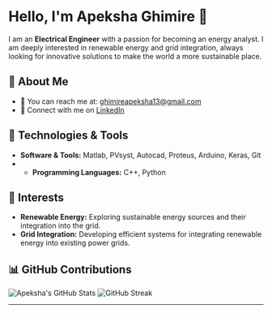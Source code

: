# Hello, I'm Apeksha Ghimire 👋

I am an **Electrical Engineer** with a passion for becoming an energy analyst. I am deeply interested in renewable energy and grid integration, always looking for innovative solutions to make the world a more sustainable place.

## 💬 About Me
- 📧 You can reach me at: [ghimireapeksha13@gmail.com](mailto:ghimireapeksha13@gmail.com)
- 🔗 Connect with me on [LinkedIn](https://www.linkedin.com/in/apeksha-ghimire-2b30b51a1/)

## 🔧 Technologies & Tools
- **Software & Tools:** Matlab, PVsyst, Autocad, Proteus, Arduino, Keras, Git
- - **Programming Languages:** C++, Python

## 🌱 Interests
- **Renewable Energy:** Exploring sustainable energy sources and their integration into the grid.
- **Grid Integration:** Developing efficient systems for integrating renewable energy into existing power grids.

## 📊 GitHub Contributions
![Apeksha's GitHub Stats](https://github-readme-stats.vercel.app/api?username=Apeksha-113&show_icons=true&theme=radical)
![GitHub Streak](https://github-readme-streak-stats.herokuapp.com/?user=Apeksha-113&theme=radical)


---

